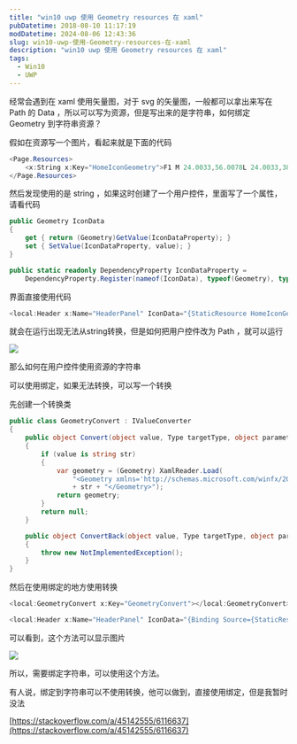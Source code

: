 ```yaml
---
title: "win10 uwp 使用 Geometry resources 在 xaml"
pubDatetime: 2018-08-10 11:17:19
modDatetime: 2024-08-06 12:43:36
slug: win10-uwp-使用-Geometry-resources-在-xaml
description: "win10 uwp 使用 Geometry resources 在 xaml"
tags:
  - Win10
  - UWP
---
```





经常会遇到在 xaml 使用矢量图，对于 svg 的矢量图，一般都可以拿出来写在 Path 的 Data ，所以可以写为资源，但是写出来的是字符串，如何绑定 Geometry 到字符串资源？

<!--more-->


<!-- CreateTime:2018/8/10 19:17:19 -->


假如在资源写一个图片，看起来就是下面的代码

```csharp
<Page.Resources>
    <x:String x:Key="HomeIconGeometry">F1 M 24.0033,56.0078L 24.0033,38.0053L 22.0031,40.0056L 19.0027,35.0049L 38.0053,20.0028L 45.0063,25.5299L 45.0063,21.753L 49.0068,21.0029L 49.0068,28.6882L 57.008,35.0049L 54.0075,40.0056L 52.0073,38.0053L 52.0073,56.0078L 24.0033,56.0078 Z M 38.0053,26.9204L 27.0038,36.005L 27.0038,53.0074L 33.0046,53.0074L 33.0046,42.006L 43.006,42.006L 43.006,53.0074L 49.0068,53.0074L 49.0068,36.005L 38.0053,26.9204 Z</x:String>
</Page.Resources>
```

然后发现使用的是 string ，如果这时创建了一个用户控件，里面写了一个属性，请看代码

```csharp
public Geometry IconData
{
    get { return (Geometry)GetValue(IconDataProperty); }
    set { SetValue(IconDataProperty, value); }
}

public static readonly DependencyProperty IconDataProperty = 
    DependencyProperty.Register(nameof(IconData), typeof(Geometry), typeof(Header), new PropertyMetadata(null);
```

界面直接使用代码

```csharp
<local:Header x:Name="HeaderPanel" IconData="{StaticResource HomeIconGeometry}" />
```

就会在运行出现无法从string转换，但是如何把用户控件改为 Path ，就可以运行

![](images/img-34fdad35-5dfe-a75b-2b4b-8c5e313038e2%2F2017718194714-modify-ff7ceb56ab9725e72bdfcd68b14334e9.jpg)

那么如何在用户控件使用资源的字符串

可以使用绑定，如果无法转换，可以写一个转换

先创建一个转换类

```csharp
public class GeometryConvert : IValueConverter
{
    public object Convert(object value, Type targetType, object parameter, string language)
    {
        if (value is string str)
        {
            var geometry = (Geometry) XamlReader.Load(
                "<Geometry xmlns='http://schemas.microsoft.com/winfx/2006/xaml/presentation'>"
                + str + "</Geometry>");
            return geometry;
        }
        return null;
    }

    public object ConvertBack(object value, Type targetType, object parameter, string language)
    {
        throw new NotImplementedException();
    }
}
```

然后在使用绑定的地方使用转换

```csharp
<local:GeometryConvert x:Key="GeometryConvert"></local:GeometryConvert>

<local:Header x:Name="HeaderPanel" IconData="{Binding Source={StaticResource HomeIconGeometry},Converter={StaticResource GeometryConvert}}" />
```

可以看到，这个方法可以显示图片

![](images/img-34fdad35-5dfe-a75b-2b4b-8c5e313038e2%2F2017718194953-modify-7d4888ee1d17d9b72279dd0655424552.jpg)

所以，需要绑定字符串，可以使用这个方法。

有人说，绑定到字符串可以不使用转换，他可以做到，直接使用绑定，但是我暂时没法

[https://stackoverflow.com/a/45142555/6116637](https://stackoverflow.com/a/45142555/6116637)

